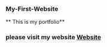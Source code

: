 ### My-First-Website
** This is my portfolio**

### please visit my website <a href="http://keshavagrawal.me/My-First-Website/">Website</a>


